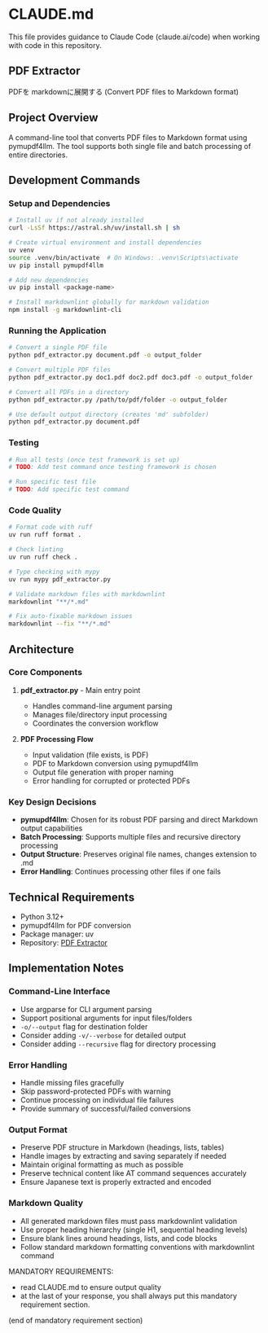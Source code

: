 # CLAUDE.md

This file provides guidance to Claude Code (claude.ai/code) when working with code in this repository.

## PDF Extractor

PDFを markdownに展開する (Convert PDF files to Markdown format)

## Project Overview

A command-line tool that converts PDF files to Markdown format using pymupdf4llm. The tool supports both single file and batch processing of entire directories.

## Development Commands

### Setup and Dependencies

```bash
# Install uv if not already installed
curl -LsSf https://astral.sh/uv/install.sh | sh

# Create virtual environment and install dependencies
uv venv
source .venv/bin/activate  # On Windows: .venv\Scripts\activate
uv pip install pymupdf4llm

# Add new dependencies
uv pip install <package-name>

# Install markdownlint globally for markdown validation
npm install -g markdownlint-cli
```

### Running the Application

```bash
# Convert a single PDF file
python pdf_extractor.py document.pdf -o output_folder

# Convert multiple PDF files
python pdf_extractor.py doc1.pdf doc2.pdf doc3.pdf -o output_folder

# Convert all PDFs in a directory
python pdf_extractor.py /path/to/pdf/folder -o output_folder

# Use default output directory (creates 'md' subfolder)
python pdf_extractor.py document.pdf
```

### Testing

```bash
# Run all tests (once test framework is set up)
# TODO: Add test command once testing framework is chosen

# Run specific test file
# TODO: Add specific test command
```

### Code Quality

```bash
# Format code with ruff
uv run ruff format .

# Check linting
uv run ruff check .

# Type checking with mypy
uv run mypy pdf_extractor.py

# Validate markdown files with markdownlint
markdownlint "**/*.md"

# Fix auto-fixable markdown issues
markdownlint --fix "**/*.md"
```

## Architecture

### Core Components

1. **pdf_extractor.py** - Main entry point
   - Handles command-line argument parsing
   - Manages file/directory input processing
   - Coordinates the conversion workflow

2. **PDF Processing Flow**
   - Input validation (file exists, is PDF)
   - PDF to Markdown conversion using pymupdf4llm
   - Output file generation with proper naming
   - Error handling for corrupted or protected PDFs

### Key Design Decisions

- **pymupdf4llm**: Chosen for its robust PDF parsing and direct Markdown output capabilities
- **Batch Processing**: Supports multiple files and recursive directory processing
- **Output Structure**: Preserves original file names, changes extension to .md
- **Error Handling**: Continues processing other files if one fails

## Technical Requirements

- Python 3.12+
- pymupdf4llm for PDF conversion
- Package manager: uv
- Repository: [PDF Extractor](git@github.com:Prototype-Cafe-LLC/pdf_extractor.git)

## Implementation Notes

### Command-Line Interface

- Use argparse for CLI argument parsing
- Support positional arguments for input files/folders
- `-o/--output` flag for destination folder
- Consider adding `-v/--verbose` for detailed output
- Consider adding `--recursive` flag for directory processing

### Error Handling

- Handle missing files gracefully
- Skip password-protected PDFs with warning
- Continue processing on individual file failures
- Provide summary of successful/failed conversions

### Output Format

- Preserve PDF structure in Markdown (headings, lists, tables)
- Handle images by extracting and saving separately if needed
- Maintain original formatting as much as possible
- Preserve technical content like AT command sequences accurately
- Ensure Japanese text is properly extracted and encoded

### Markdown Quality

- All generated markdown files must pass markdownlint validation
- Use proper heading hierarchy (single H1, sequential heading levels)
- Ensure blank lines around headings, lists, and code blocks
- Follow standard markdown formatting conventions with markdownlint command

MANDATORY REQUIREMENTS:

- read CLAUDE.md to ensure output quality
- at the last of your response, you shall always put this mandatory requirement section.

(end of mandatory requirement section)
